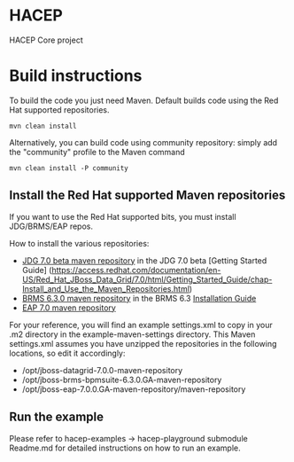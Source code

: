 HACEP
=====

HACEP Core project

Build instructions
==================

To build the code you just need Maven. Default builds code using the Red Hat supported repositories. 

```shell
mvn clean install
```

Alternatively, you can build code using community repository: simply add the "community" profile to the Maven command

```shell
mvn clean install -P community
```

Install the Red Hat supported Maven repositories
------------------------------------------------

If you want to use the Red Hat supported bits, you must install JDG/BRMS/EAP repos.

How to install the various repositories:
 
* [JDG 7.0 beta maven repository](https://access.redhat.com/jbossnetwork/restricted/softwareDetail.html?softwareId=43361&product=data.grid&version=7.0.0+Beta&downloadType=distributions)
 in the JDG 7.0 beta [Getting Started Guide] (https://access.redhat.com/documentation/en-US/Red_Hat_JBoss_Data_Grid/7.0/html/Getting_Started_Guide/chap-Install_and_Use_the_Maven_Repositories.html) 
* [BRMS 6.3.0 maven repository](https://access.redhat.com/jbossnetwork/restricted/softwareDownload.html?softwareId=43621) in the BRMS 6.3 [Installation Guide](https://access.redhat.com/documentation/en-US/Red_Hat_JBoss_BRMS/6.3/html/Installation_Guide/chap-Maven_Repositories.html)
* [EAP 7.0 maven repository](https://access.redhat.com/jbossnetwork/restricted/softwareDetail.html?softwareId=43861&product=appplatform&version=&downloadType=distributions)

For your reference, you will find an example settings.xml to copy in your .m2 directory in the example-maven-settings directory.
This Maven settings.xml assumes you have unzipped the repositories in the following locations, so edit it accordingly:

* /opt/jboss-datagrid-7.0.0-maven-repository
* /opt/jboss-brms-bpmsuite-6.3.0.GA-maven-repository
* /opt/jboss-eap-7.0.0.GA-maven-repository/maven-repository


Run the example
---------------

Please refer to hacep-examples -> hacep-playground submodule Readme.md for detailed instructions on how to run an example.